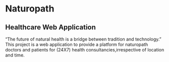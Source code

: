 # Naturopath
Healthcare Web Application
------------------------------
“The future of natural health is a bridge between tradition and technology.” This project is a web application to provide a platform for naturopath doctors and patients for (24X7) health consultancies,irrespective of location and time.
